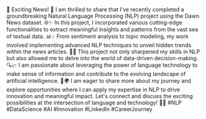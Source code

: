 🚀 Exciting News! 📰 I am thrilled to share that I've recently completed a groundbreaking Natural Language Processing (NLP) project using the Dawn News dataset. 
🌐✨ In this project, I incorporated various cutting-edge functionalities to extract meaningful insights and patterns from the vast sea of textual data. 
📊💡 From sentiment analysis to topic modeling, my work involved implementing advanced NLP techniques to unveil hidden trends within the news articles. 
🧠💬 This project not only sharpened my skills in NLP but also allowed me to delve into the world of data-driven decision-making. 
🔍📈 I am passionate about leveraging the power of language technology to make sense of information and contribute to the evolving landscape of artificial intelligence. 
🤖🌍 I am eager to share more about my journey and explore opportunities where I can apply my expertise in NLP to drive innovation and meaningful impact. 
Let's connect and discuss the exciting possibilities at the intersection of language and technology! 🤝🔗 #NLP #DataScience #AI #Innovation #LinkedIn #CareerJourney
